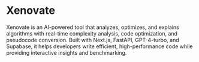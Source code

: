 # Xenovate
Xenovate is an AI-powered tool that analyzes, optimizes, and explains algorithms with real-time complexity analysis, code optimization, and pseudocode conversion. Built with Next.js, FastAPI, GPT-4-turbo, and Supabase, it helps developers write efficient, high-performance code while providing interactive insights and benchmarking.
